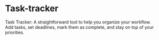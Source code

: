 # Task-tracker
Task Tracker: A straightforward tool to help you organize your workflow. Add tasks, set deadlines, mark them as complete, and stay on top of your priorities.
